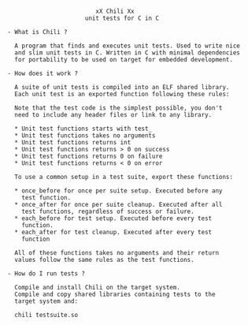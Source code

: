 
                             xX Chili Xx
                          unit tests for C in C

    - What is Chili ?

      A program that finds and executes unit tests. Used to write nice
      and slim unit tests in C. Written in C with minimal dependencies
      for portability to be used on target for embedded development.

    - How does it work ?

      A suite of unit tests is compiled into an ELF shared library.
      Each unit test is an exported function following these rules:

      Note that the test code is the simplest possible, you don't
      need to include any header files or link to any library.

      * Unit test functions starts with test_
      * Unit test functions takes no arguments
      * Unit test functions returns int
      * Unit test functions returns > 0 on success
      * Unit test functions returns 0 on failure
      * Unit test functions returns < 0 on error

      To use a common setup in a test suite, export these functions:

      * once_before for once per suite setup. Executed before any
        test function.
      * once_after for once per suite cleanup. Executed after all
        test functions, regardless of success or failure.
      * each_before for test setup. Executed before every test
        function.
      * each_after for test cleanup. Executed after every test
        function

      All of these functions takes no arguments and their return
      values follow the same rules as the test functions.

    - How do I run tests ?

      Compile and install Chili on the target system.
      Compile and copy shared libraries containing tests to the
      target system and:

      chili testsuite.so


